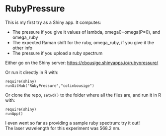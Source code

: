 # RubyPressure

This is my first try as a Shiny app. It computes:
- The pressure if you give it values of lambda, omega0=omega(P=0), and omega_ruby
- The expected Raman shift for the ruby, omega_ruby, if you give it the other info
- The pressure if you upload a ruby spectrum

Either go on the Shiny server: https://cbousige.shinyapps.io/rubypressure/

Or run it directly in R with:
```
require(shiny)
runGitHub("RubyPressure","colinbousige")
```

Or clone the repo, `setwd()` to the folder where all the files are, and run it in R with:
```
require(shiny)
runApp()
```
I even went so far as providing a sample ruby spectrum: try it out!  
The laser wavelength for this experiment was 568.2 nm.